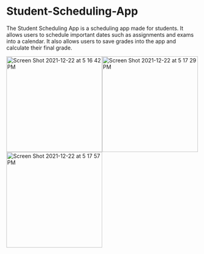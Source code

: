 # Student-Scheduling-App

The Student Scheduling App is a scheduling app made for students. It allows users to schedule important dates such as assignments and exams into a calendar. It also allows users to save grades into the app and calculate their final grade.

<img width="250" alt="Screen Shot 2021-12-22 at 5 16 42 PM" src="https://user-images.githubusercontent.com/93184642/147642894-40a03635-79dc-435e-9a90-ca9fca5769a9.png"><img width="250" alt="Screen Shot 2021-12-22 at 5 17 29 PM" src="https://user-images.githubusercontent.com/93184642/147642896-a8dab7a9-df94-46da-ae91-11578b850559.png">
<img width="250" alt="Screen Shot 2021-12-22 at 5 17 57 PM" src="https://user-images.githubusercontent.com/93184642/147642902-139b3fd7-b4eb-4af7-8d55-21a13fccd627.png">
